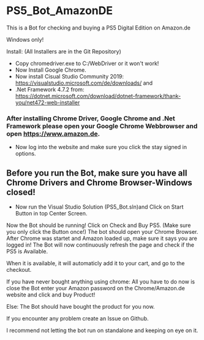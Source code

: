 # PS5_Bot_AmazonDE
This is a Bot for checking and buying a PS5 Digital Edition on Amazon.de

Windows only!

Install: (All Installers are in the Git Repository)
* Copy chromedriver.exe to C:/WebDriver or it won't work!
* Now Install Google Chrome.
* Now install Cisual Studio Community 2019: https://visualstudio.microsoft.com/de/downloads/ and
* .Net Framework 4.7.2 from: https://dotnet.microsoft.com/download/dotnet-framework/thank-you/net472-web-installer 

### After installing Chrome Driver, Google Chrome and .Net Framework please open your Google Chrome Webbrowser and open https://www.amazon.de. 
* Now log into the website and make sure you click the stay signed in options.

## Before you run the Bot, make sure you have all Chrome Drivers and Chrome Browser-Windows closed!
* Now run the Visual Studio Solution (PS5_Bot.sln)and Click on Start Button in top Center Screen.

Now the Bot should be running! Click on Check and Buy PS5. (Make sure you only click the Button once!)
The bot should open your Chrome Browser. After Chrome was startet and Amazon loaded up, make sure it says you are logged in!
The Bot will now continuously refresh the page and check if the PS5 is Available.

When it is available, it will automaticly add it to your cart, and go to the checkout. 

If you have never bought anything using chrome:
All you have to do now is close the Bot enter your Amazon password on the Chrome/Amazon.de website and click and buy Product!

Else:
The Bot should have bought the product for you now.

If you encounter any problem create an Issue on Github.

I recommend not letting the bot run on standalone and keeping on eye on it.
